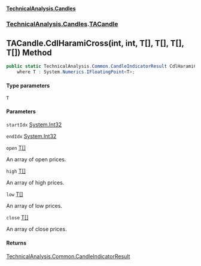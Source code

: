 #### [TechnicalAnalysis.Candles](TechnicalAnalysis.Candles.md 'TechnicalAnalysis.Candles')
### [TechnicalAnalysis.Candles](TechnicalAnalysis.Candles.md#TechnicalAnalysis.Candles 'TechnicalAnalysis.Candles').[TACandle](TACandle.md 'TechnicalAnalysis.Candles.TACandle')

## TACandle.CdlHaramiCross<T>(int, int, T[], T[], T[], T[]) Method

```csharp
public static TechnicalAnalysis.Common.CandleIndicatorResult CdlHaramiCross<T>(int startIdx, int endIdx, T[] open, T[] high, T[] low, T[] close)
    where T : System.Numerics.IFloatingPoint<T>;
```
#### Type parameters

<a name='TechnicalAnalysis.Candles.TACandle.CdlHaramiCross_T_(int,int,T[],T[],T[],T[]).T'></a>

`T`
#### Parameters

<a name='TechnicalAnalysis.Candles.TACandle.CdlHaramiCross_T_(int,int,T[],T[],T[],T[]).startIdx'></a>

`startIdx` [System.Int32](https://docs.microsoft.com/en-us/dotnet/api/System.Int32 'System.Int32')

<a name='TechnicalAnalysis.Candles.TACandle.CdlHaramiCross_T_(int,int,T[],T[],T[],T[]).endIdx'></a>

`endIdx` [System.Int32](https://docs.microsoft.com/en-us/dotnet/api/System.Int32 'System.Int32')

<a name='TechnicalAnalysis.Candles.TACandle.CdlHaramiCross_T_(int,int,T[],T[],T[],T[]).open'></a>

`open` [T](TACandle.CdlHaramiCross_T_(int,int,T[],T[],T[],T[]).md#TechnicalAnalysis.Candles.TACandle.CdlHaramiCross_T_(int,int,T[],T[],T[],T[]).T 'TechnicalAnalysis.Candles.TACandle.CdlHaramiCross<T>(int, int, T[], T[], T[], T[]).T')[[]](https://docs.microsoft.com/en-us/dotnet/api/System.Array 'System.Array')

An array of open prices.

<a name='TechnicalAnalysis.Candles.TACandle.CdlHaramiCross_T_(int,int,T[],T[],T[],T[]).high'></a>

`high` [T](TACandle.CdlHaramiCross_T_(int,int,T[],T[],T[],T[]).md#TechnicalAnalysis.Candles.TACandle.CdlHaramiCross_T_(int,int,T[],T[],T[],T[]).T 'TechnicalAnalysis.Candles.TACandle.CdlHaramiCross<T>(int, int, T[], T[], T[], T[]).T')[[]](https://docs.microsoft.com/en-us/dotnet/api/System.Array 'System.Array')

An array of high prices.

<a name='TechnicalAnalysis.Candles.TACandle.CdlHaramiCross_T_(int,int,T[],T[],T[],T[]).low'></a>

`low` [T](TACandle.CdlHaramiCross_T_(int,int,T[],T[],T[],T[]).md#TechnicalAnalysis.Candles.TACandle.CdlHaramiCross_T_(int,int,T[],T[],T[],T[]).T 'TechnicalAnalysis.Candles.TACandle.CdlHaramiCross<T>(int, int, T[], T[], T[], T[]).T')[[]](https://docs.microsoft.com/en-us/dotnet/api/System.Array 'System.Array')

An array of low prices.

<a name='TechnicalAnalysis.Candles.TACandle.CdlHaramiCross_T_(int,int,T[],T[],T[],T[]).close'></a>

`close` [T](TACandle.CdlHaramiCross_T_(int,int,T[],T[],T[],T[]).md#TechnicalAnalysis.Candles.TACandle.CdlHaramiCross_T_(int,int,T[],T[],T[],T[]).T 'TechnicalAnalysis.Candles.TACandle.CdlHaramiCross<T>(int, int, T[], T[], T[], T[]).T')[[]](https://docs.microsoft.com/en-us/dotnet/api/System.Array 'System.Array')

An array of close prices.

#### Returns
[TechnicalAnalysis.Common.CandleIndicatorResult](https://docs.microsoft.com/en-us/dotnet/api/TechnicalAnalysis.Common.CandleIndicatorResult 'TechnicalAnalysis.Common.CandleIndicatorResult')